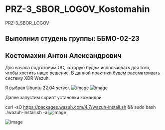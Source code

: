 # PRZ-3_SBOR_LOGOV_Kostomahin
PRZ-3_SBOR_LOGOV
## Выполнил студень группы: ББМО-02-23 

## Костомахин Антон Александрович

Для начала подготовим ОС, которую будем использовать для того, чтобы хостить наше решение.
В данной практики будем рассматривать систему XDR Wazuh.

Я выбрал Ubuntu 22.04 server.
![image](https://github.com/user-attachments/assets/22091023-ef69-47fd-8454-cf082942fbe5)
![image](https://github.com/user-attachments/assets/d334786a-1077-454e-bd8d-9b0d07632a1e)

Далее запустим скрипт установки командой 

curl -sO https://packages.wazuh.com/4.7/wazuh-install.sh && sudo bash ./wazuh-install.sh -a
![image](https://github.com/user-attachments/assets/531dd00f-9965-4ec3-87f5-a4042e7d46b3)


![image](https://github.com/user-attachments/assets/23a988b8-ba83-4658-9b9a-36c7142ea8ca)
